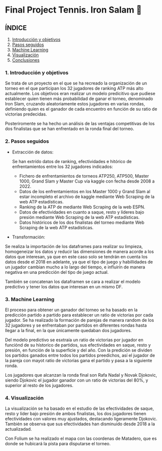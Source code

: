 # Final Project Tennis. Iron Salam 🎾

## ÍNDICE

1. [Introducción y objetivos](#introducción-y-objetivos)
2. [Pasos seguidos](#pasos-seguidos)
3. [Machine Learning](#machine-learning)
4. [Visualización](#visualización)
5. [Conclusiones](#conclusiones)


### 1. Introducción y objetivos

Se trata de un proyecto en el que se ha recreado la organización de un torneo en el que participan los 32 jugadores de ranking ATP más alto actualmente. Los objetivos eran realizar un modelo predicitivo que pudiese establecer quien tienen más probabilidad de ganar el torneo, denominado Iron Slam, cruzando aleatoriamente estos jugadores en varias rondas, definiendo quien es el ganador de cada encuentro en función de su ratio de victorias predecidas.

Posteriromente se ha hecho un análisis de las ventajas competitivas de los dos finalistas que se han enfrentado en la ronda final del torneo.

### 2. Pasos seguidos

- Extracción de datos:

  Se han extrído datos de ranking, efectividades e hitórico de enfrentamientos entre los 32 jugadores indicados:
  - Fichero de enfrentamientos de torneos ATP250, ATP500, Master 1000, Grand Slam y Master Cup vía kaggle con fecha desde 2008 a 2022.
  - Datos de los enfrentamientos en los Master 1000 y Grand Slam al estar incompleto el archivo de kaggle mediante Web Scraping de la web ATP estadísticas.
  - Ranking de la ATP de mediante Web Scraping de la web ESPN.
  - Datos de efectividades en cuanto a saque, resto y líderes bajo presión mediante Web Scraping de la web ATP estadísticas.
  - Datos históricos de los dos finalistas del torneo mediante Web Scraping de la web ATP estadísticas.

- Transformación:
  
Se realiza la importación de los dataframes para realizar su limpieza, homogeneizar los datos y reducir las dimensiones de manera acorde a los datos que interesan, ya que en este caso solo se tendrán en cuenta los datos desde el 2018 en adelante, ya que el tipo de juego y habillidades de un jugador cambian mucho a lo largo del tiempo, e influirín de manera negativa en una predicción del tipo de juego actual.

También se concatenan los dataframen se cara a realizar el modelo predictivo y tener los datos que interesan en un mismo DF.

### 3. Machine Learning

El proceso para obtener un ganador del torneo se ha basado en la predicción partido a partido para establecer un ratio de victorias por cada jugador.
Se ha realizado la formación de parejas de manera random de los 32 jugadores y se enfrentaban por partidos en diferentes rondas hasta llegar a la final, en la que únicamente quedaban dos jugadores.

Del modelo predictivo se esxtraía un ratio de victorias por jugador en funciónd de su hístorico de partidos, sus efectividades en saque, resto y presión, en función de la superficie y del año. Con la predición se dividen los partidos ganados entre todos los partidos preedichos, así el jugador de la pareja con mayot ratio de victorias gana el partido y pasa a la siguiente ronda.

Los jugadores que alcanzan la ronda final son Rafa Nadal y Novak Djokovic, siendo Djokovic el jugador ganador con un ratio de victorias del 80%, y superior al resto de los jugadores.

### 4. Visualización

La visualización se ha basado en el estudio de las efectividades de saque, resto y líder bajo presión de ambos finalistas, los dos jugadores tienen efectividades con valores muy ajustados, destacando ligeramente Djokovic. También se observa que sus efectividades han disminuido desde 2018 a la actualizadad.

Con Folium se ha realizado el mapa con las coordenas de Matadero, que es donde se hubicará la pista para disputarse el torneo.



 
 
 
